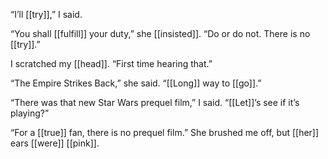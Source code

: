 “I’ll [[try]],” I said.

“You shall [[fulfill]] your duty,” she [[insisted]]. “Do or do not. There is no [[try]].”

I scratched my [[head]]. “First time hearing that.”

“The Empire Strikes Back,” she said. “[[Long]] way to [[go]].”

“There was that new Star Wars prequel film,” I said. “[[Let]]’s see if it’s playing?”

“For a [[true]] fan, there is no prequel film.” She brushed me off, but [[her]] ears [[were]] [[pink]].